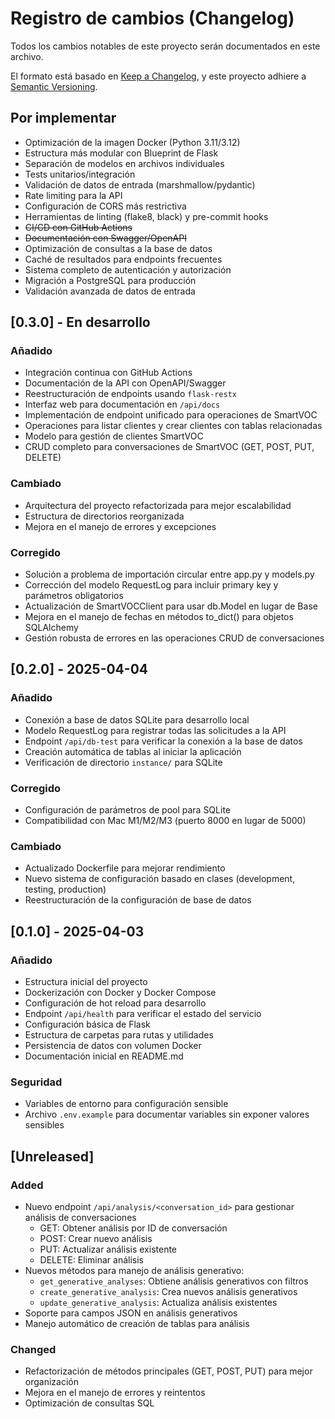 # Registro de cambios (Changelog)

Todos los cambios notables de este proyecto serán documentados en este archivo.

El formato está basado en [Keep a Changelog](https://keepachangelog.com/es-ES/1.0.0/),
y este proyecto adhiere a [Semantic Versioning](https://semver.org/spec/v2.0.0.html).

## Por implementar

- Optimización de la imagen Docker (Python 3.11/3.12)
- Estructura más modular con Blueprint de Flask
- Separación de modelos en archivos individuales
- Tests unitarios/integración
- Validación de datos de entrada (marshmallow/pydantic)
- Rate limiting para la API
- Configuración de CORS más restrictiva
- Herramientas de linting (flake8, black) y pre-commit hooks
- ~~CI/CD con GitHub Actions~~
- ~~Documentación con Swagger/OpenAPI~~
- Optimización de consultas a la base de datos
- Caché de resultados para endpoints frecuentes
- Sistema completo de autenticación y autorización
- Migración a PostgreSQL para producción
- Validación avanzada de datos de entrada

## [0.3.0] - En desarrollo

### Añadido

- Integración continua con GitHub Actions
- Documentación de la API con OpenAPI/Swagger
- Reestructuración de endpoints usando `flask-restx`
- Interfaz web para documentación en `/api/docs`
- Implementación de endpoint unificado para operaciones de SmartVOC
- Operaciones para listar clientes y crear clientes con tablas relacionadas
- Modelo para gestión de clientes SmartVOC
- CRUD completo para conversaciones de SmartVOC (GET, POST, PUT, DELETE)

### Cambiado

- Arquitectura del proyecto refactorizada para mejor escalabilidad
- Estructura de directorios reorganizada
- Mejora en el manejo de errores y excepciones

### Corregido

- Solución a problema de importación circular entre app.py y models.py
- Corrección del modelo RequestLog para incluir primary key y parámetros obligatorios
- Actualización de SmartVOCClient para usar db.Model en lugar de Base
- Mejora en el manejo de fechas en métodos to_dict() para objetos SQLAlchemy
- Gestión robusta de errores en las operaciones CRUD de conversaciones

## [0.2.0] - 2025-04-04

### Añadido
- Conexión a base de datos SQLite para desarrollo local
- Modelo RequestLog para registrar todas las solicitudes a la API
- Endpoint `/api/db-test` para verificar la conexión a la base de datos
- Creación automática de tablas al iniciar la aplicación
- Verificación de directorio `instance/` para SQLite

### Corregido
- Configuración de parámetros de pool para SQLite
- Compatibilidad con Mac M1/M2/M3 (puerto 8000 en lugar de 5000)

### Cambiado
- Actualizado Dockerfile para mejorar rendimiento
- Nuevo sistema de configuración basado en clases (development, testing, production)
- Reestructuración de la configuración de base de datos

## [0.1.0] - 2025-04-03

### Añadido
- Estructura inicial del proyecto
- Dockerización con Docker y Docker Compose
- Configuración de hot reload para desarrollo
- Endpoint `/api/health` para verificar el estado del servicio
- Configuración básica de Flask
- Estructura de carpetas para rutas y utilidades
- Persistencia de datos con volumen Docker
- Documentación inicial en README.md

### Seguridad
- Variables de entorno para configuración sensible
- Archivo `.env.example` para documentar variables sin exponer valores sensibles

## [Unreleased]

### Added
- Nuevo endpoint `/api/analysis/<conversation_id>` para gestionar análisis de conversaciones
  - GET: Obtener análisis por ID de conversación
  - POST: Crear nuevo análisis
  - PUT: Actualizar análisis existente
  - DELETE: Eliminar análisis
- Nuevos métodos para manejo de análisis generativo:
  - `get_generative_analyses`: Obtiene análisis generativos con filtros
  - `create_generative_analysis`: Crea nuevos análisis generativos
  - `update_generative_analysis`: Actualiza análisis existentes
- Soporte para campos JSON en análisis generativos
- Manejo automático de creación de tablas para análisis

### Changed
- Refactorización de métodos principales (GET, POST, PUT) para mejor organización
- Mejora en el manejo de errores y reintentos
- Optimización de consultas SQL 